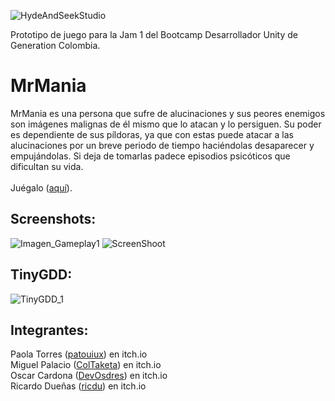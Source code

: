 
![HydeAndSeekStudio](https://github.com/RicardoDuennas/MrMania/assets/11465785/a6b03636-32fe-47d9-8e76-f5e3832105f0)

Prototipo de juego para la Jam 1 del Bootcamp Desarrollador Unity de Generation Colombia.

# MrMania
MrMania es una persona que sufre de alucinaciones y sus peores enemigos son imágenes malignas de él mismo que lo atacan y lo persiguen.
Su poder es dependiente de sus píldoras, ya que con estas puede atacar a las alucinaciones por un breve periodo de tiempo haciéndolas desaparecer y empujándolas. Si deja de tomarlas padece episodios psicóticos que dificultan su vida.<br><br>
Juégalo ([aquí](https://coltaketa.itch.io/mr-mania)).


## Screenshots:
![Imagen_Gameplay1](https://github.com/RicardoDuennas/MrMania/assets/11465785/779e7b1c-c55e-4584-a929-2b2cfd4b6964)
![ScreenShoot](https://github.com/RicardoDuennas/MrMania/assets/11465785/1c75328b-fa3e-4e00-a79f-d805a931f069)


## TinyGDD:
![TinyGDD_1](https://github.com/RicardoDuennas/MrMania/assets/11465785/59a7907d-5bc7-42b5-ada1-f47a9b6c11be)


## Integrantes:
Paola Torres ([patouiux](https://patouiux.itch.io/)) en itch.io<br>
Miguel Palacio ([ColTaketa](https://coltaketa.itch.io/)) en itch.io <br>
Oscar Cardona ([DevOsdres](https://devosdres.itch.io/)) en itch.io <br>
Ricardo Dueñas ([ricdu](https://ricdu.itch.io/)) en itch.io
